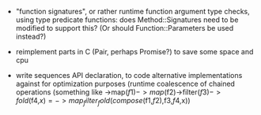 
* "function signatures", or rather runtime function argument type
  checks, using type predicate functions:
  does Method::Signatures need to be modified to support this?
  (Or should Function::Parameters be used instead?)

* reimplement parts in C (Pair, perhaps Promise?) to save some space
  and cpu

* write sequences API declaration, to code alternative implementations
  against for optimization purposes (runtime coalescence of chained
  operations (something like ->map($f1)->map($f2)->filter($f3)->fold($f4,$x)
  = ->map_filter_fold(compose($f1,$f2),$f3,$f4,$x))


